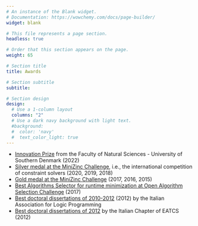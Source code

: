 ```yaml
---
# An instance of the Blank widget.
# Documentation: https://wowchemy.com/docs/page-builder/
widget: blank

# This file represents a page section.
headless: true

# Order that this section appears on the page.
weight: 65

# Section title
title: Awards

# Section subtitle
subtitle:

# Section design
design:
  # Use a 1-column layout
  columns: "2"
  # Use a dark navy background with light text.
  #background:
  #  color: 'navy'
  #  text_color_light: true
---
```


* [Innovation Prize](https://acp.sdu.dk/news/2022-08-25-Mauro-Innovation-Prize.html) from the Faculty of Natural Sciences - University of Southern Denmark (2022)
* [Silver medal at the MiniZinc Challenge](http://www.minizinc.org/challenge.html), i.e., the international competition of constraint solvers (2020, 2019, 2018)
* [Gold medal at the MiniZinc Challenge](http://www.minizinc.org/challenge.html) (2017, 2016, 2015)
* [Best Algorithms Selector for runtime minimization at Open Algorithm Selection Challenge](https://www.coseal.net/open-algorithm-selection-challenge-2017-oasc/) (2017) 
* [Best doctoral dissertations of 2010-2012](http://www.programmazionelogica.it/2011/08/distinguished-dissertations-2010-2011) (2012)
by the Italian Association for Logic Programming
* [Best doctoral dissertations of 2012](http://eatcs.org/index.php/italian-chapter-awards) by the Italian Chapter of 
EATCS (2012)

